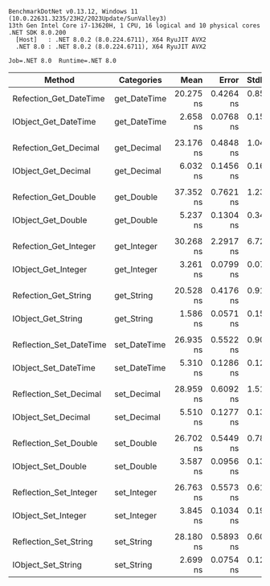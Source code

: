 ```
BenchmarkDotNet v0.13.12, Windows 11 (10.0.22631.3235/23H2/2023Update/SunValley3)
13th Gen Intel Core i7-13620H, 1 CPU, 16 logical and 10 physical cores
.NET SDK 8.0.200
  [Host]   : .NET 8.0.2 (8.0.224.6711), X64 RyuJIT AVX2
  .NET 8.0 : .NET 8.0.2 (8.0.224.6711), X64 RyuJIT AVX2

Job=.NET 8.0  Runtime=.NET 8.0
```


| Method                  | Categories   | Mean      | Error     | StdDev    | Ratio | MannWhitney(10%) | Baseline |
|------------------------ |------------- |----------:|----------:|----------:|------:|----------------- |--------- |
| Refection_Get_DateTime  | get_DateTime | 20.275 ns | 0.4264 ns | 0.8515 ns |  1.00 | Base             | Yes      |
| IObject_Get_DateTime    | get_DateTime |  2.658 ns | 0.0768 ns | 0.1552 ns |  0.13 | Faster           | No       |
|                         |              |           |           |           |       |                  |          |
| Refection_Get_Decimal   | get_Decimal  | 23.176 ns | 0.4848 ns | 1.0436 ns |  1.00 | Base             | Yes      |
| IObject_Get_Decimal     | get_Decimal  |  6.032 ns | 0.1456 ns | 0.1619 ns |  0.26 | Faster           | No       |
|                         |              |           |           |           |       |                  |          |
| Refection_Get_Double    | get_Double   | 37.352 ns | 0.7621 ns | 1.2306 ns |  1.00 | Base             | Yes      |
| IObject_Get_Double      | get_Double   |  5.237 ns | 0.1304 ns | 0.3411 ns |  0.14 | Faster           | No       |
|                         |              |           |           |           |       |                  |          |
| Refection_Get_Integer   | get_Integer  | 30.268 ns | 2.2917 ns | 6.7210 ns |  1.00 | Base             | Yes      |
| IObject_Get_Integer     | get_Integer  |  3.261 ns | 0.0799 ns | 0.0748 ns |  0.09 | Faster           | No       |
|                         |              |           |           |           |       |                  |          |
| Refection_Get_String    | get_String   | 20.528 ns | 0.4176 ns | 0.9167 ns |  1.00 | Base             | Yes      |
| IObject_Get_String      | get_String   |  1.586 ns | 0.0571 ns | 0.1545 ns |  0.08 | Faster           | No       |
|                         |              |           |           |           |       |                  |          |
| Reflection_Set_DateTime | set_DateTime | 26.935 ns | 0.5522 ns | 0.9072 ns |  1.00 | Base             | Yes      |
| IObject_Set_DateTime    | set_DateTime |  5.310 ns | 0.1286 ns | 0.1263 ns |  0.20 | Faster           | No       |
|                         |              |           |           |           |       |                  |          |
| Reflection_Set_Decimal  | set_Decimal  | 28.959 ns | 0.6092 ns | 1.5170 ns |  1.00 | Base             | Yes      |
| IObject_Set_Decimal     | set_Decimal  |  5.510 ns | 0.1277 ns | 0.1312 ns |  0.19 | Faster           | No       |
|                         |              |           |           |           |       |                  |          |
| Reflection_Set_Double   | set_Double   | 26.702 ns | 0.5449 ns | 0.7815 ns |  1.00 | Base             | Yes      |
| IObject_Set_Double      | set_Double   |  3.587 ns | 0.0956 ns | 0.1371 ns |  0.13 | Faster           | No       |
|                         |              |           |           |           |       |                  |          |
| Reflection_Set_Integer  | set_Integer  | 26.763 ns | 0.5573 ns | 0.6195 ns |  1.00 | Base             | Yes      |
| IObject_Set_Integer     | set_Integer  |  3.845 ns | 0.1034 ns | 0.1942 ns |  0.14 | Faster           | No       |
|                         |              |           |           |           |       |                  |          |
| Reflection_Set_String   | set_String   | 28.180 ns | 0.5893 ns | 0.6051 ns |  1.00 | Base             | Yes      |
| IObject_Set_String      | set_String   |  2.699 ns | 0.0754 ns | 0.1238 ns |  0.10 | Faster           | No       |
